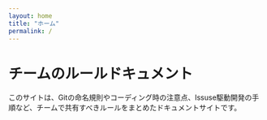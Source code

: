 ```yaml
---
layout: home
title: "ホーム"
permalink: /
---
```


# チームのルールドキュメント

このサイトは、Gitの命名規則やコーディング時の注意点、Issuse駆動開発の手順など、チームで共有すべきルールをまとめたドキュメントサイトです。



